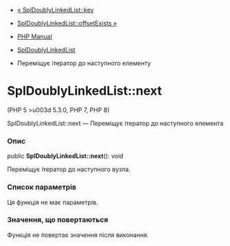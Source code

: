 - [« SplDoublyLinkedList::key](spldoublylinkedlist.key.md)
- [SplDoublyLinkedList::offsetExists
»](spldoublylinkedlist.offsetexists.md)

- [PHP Manual](index.md)
- [SplDoublyLinkedList](class.spldoublylinkedlist.md)
- Переміщує ітератор до наступного елементу

# SplDoublyLinkedList::next

(PHP 5 \>u003d 5.3.0, PHP 7, PHP 8)

SplDoublyLinkedList::next — Переміщує ітератор до наступного елемента

### Опис

public **SplDoublyLinkedList::next**(): void

Переміщує ітератор до наступного вузла.

### Список параметрів

Ця функція не має параметрів.

### Значення, що повертаються

Функція не повертає значення після виконання.
